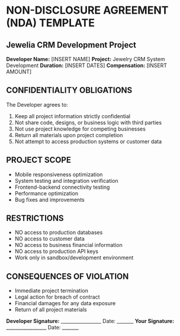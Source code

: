 # NON-DISCLOSURE AGREEMENT (NDA) TEMPLATE
## Jewelia CRM Development Project

**Developer Name:** [INSERT NAME]
**Project:** Jewelry CRM System Development
**Duration:** [INSERT DATES]
**Compensation:** [INSERT AMOUNT]

## CONFIDENTIALITY OBLIGATIONS
The Developer agrees to:
1. Keep all project information strictly confidential
2. Not share code, designs, or business logic with third parties
3. Not use project knowledge for competing businesses
4. Return all materials upon project completion
5. Not attempt to access production systems or customer data

## PROJECT SCOPE
- Mobile responsiveness optimization
- System testing and integration verification
- Frontend-backend connectivity testing
- Performance optimization
- Bug fixes and improvements

## RESTRICTIONS
- NO access to production databases
- NO access to customer data
- NO access to business financial information
- NO access to production API keys
- Work only in sandbox/development environment

## CONSEQUENCES OF VIOLATION
- Immediate project termination
- Legal action for breach of contract
- Financial damages for any data exposure
- Return of all project materials

**Developer Signature:** _________________ Date: _______
**Your Signature:** _________________ Date: _______
